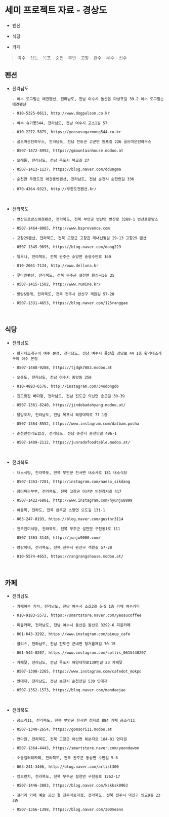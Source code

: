 # 세미 프로젝트 자료 - 경상도

- 펜션

- 식당

- 카페

> 여수 - 진도 - 목포 - 순천 - 부안 - 고창 - 완주 - 무주 - 전주

## 펜션

- 전라남도

  ```
  - 여수 도그펄슨 애견펜션, 전라남도, 전남 여수시 돌산읍 마상포길 39-2 여수 도그펄슨애견펜션

  - 010-5325-0611, http://www.dogpulson.co.kr
  ```

  ```
  - 여수 슈가몽544, 전라남도, 전남 여수시 고소1길 57

  - 010-2272-5879, https://yeosusugarmong544.co.kr
  ```

  ```
  - 골드마운틴하우스, 전라남도, 전남 진도군 고군면 원포길 226 골드마운틴하우스

  - 0507-1472-8992, https://gmountainhouse.modoo.at
  ```

  ```
  - 오래뜰, 전라남도, 전남 목포시 북교길 27

  - 0507-1413-1137, https://blog.naver.com/ddungma
  ```

  ```
  - 순천만 무한도전 애견동반펜션, 전라남도, 전남 순천시 순천만길 336

  - 070-4364-9323, http://무한도전펜션.kr/
  ```

<br />

- 전라북도

  ```
  - 변산프로방스애견펜션, 전라북도, 전북 부안군 변산면 변산로 3209-1 변산프로방스

  - 0507-1464-8085, http://www.bsprovence.com
  ```

  ```
  - 고창29펜션, 전라북도, 전북 고창군 고창읍 제내신월길 29-13 고창29 펜션

  - 0507-1345-9695, https://blog.naver.com/dang229
  ```

  ```
  - 델루나, 전라북도, 전북 완주군 소양면 송광수만로 169

  - 010-2661-7134, http://www.delluna.kr
  ```

  ```
  - 루마인펜션, 전라북도, 전북 무주군 설천면 원심곡1길 25

  - 0507-1415-1502, http://www.rumine.kr/
  ```

  ```
  - 랑랑&랑개, 전라북도, 전북 전주시 완산구 객원길 57-28

  - 0507-1331-4653, https://blog.naver.com/125ranggae
  ```

<br />

## 식당

- 전라남도

  ```
  - 황가네조개구이 여수 본점, 전라남도, 전남 여수시 돌산읍 강남로 44 1층 황가네조개구이 여수 본점

  - 0507-1488-9288, https://tjdgk7883.modoo.at
  ```

  ```
  - 오동도, 전라남도, 전남 여수시 중앙동 250

  - 010-4893-6576, http://instagram.com/34odongdo
  ```

  ```
  - 진도횟집 바다향, 전라남도, 전남 진도군 의신면 송군길 30-39

  - 0507-1361-8240, https://jindobadahyang.modoo.at/
  ```

  ```
  - 달밤포차, 전라남도, 전남 목포시 해양대학로 77 1층

  - 0507-1364-8552, https://www.instagram.com/dalbam.pocha
  ```

  ```
  - 순천만전라도밥상, 전라남도, 전남 순천시 순천만길 496-1

  - 0507-1489-2112, https://junradofoodtable.modoo.at/
  ```

<br />

- 전라북도

  ```
  - 내소식당, 전라북도, 전북 부안군 진서면 내소사로 181 내소식당

  - 0507-1363-7281, http://instagram.com/naeso_sikdang
  ```

  ```
  - 장어파는부부, 전라북도, 전북 고창군 아산면 인천강서길 417

  - 0507-1422-6801, http://www.instagram.com/hyunju8899
  ```

  ```
  - 여울목, 전라도, 전북 완주군 소양면 오도길 131-1

  - 063-247-8193, https://blog.naver.com/gustnr3114
  ```

  ```
  - 전주진미식당, 전라북도, 전북 무주군 설천면 구천동1로 111

  - 0507-1363-3140, http://junju9000.com/
  ```

  ```
  - 랑랑이네, 전라북도, 전북 전주시 완산구 객원길 57-28

  - 010-5574-4653, https://rangrangshouse.modoo.at/
  ```

<br />

## 카페

- 전라남도

  ```
  - 카페여수 커피, 전라남도, 전남 여수시 소호2길 6-5 1층 카페 여수커피

  - 010-9183-5572, https://smartstore.naver.com/yeosucoffee
  ```

  ```
  - 피읖카페, 전라남도, 전남 여수시 돌산읍 돌산로 3292-6 피읖카페

  - 061-643-3292, https://www.instagram.com/pieup_cafe
  ```

  ```
  - 콜리스, 전라남도, 전남 진도군 군내면 정거름재길 70-15

  - 061-544-0207, https://www.instagram.com/collis_0615440207
  ```

  ```
  - 카페닻, 전라남도, 전남 목포시 해양대학로139번길 23 카페닻

  - 0507-1308-2265, https://www.instagram.com/cafedot_mokpo
  ```

  ```
  - 만대재, 전라남도, 전남 순천시 순천만길 530 만대재

  - 0507-1352-1573, https://blog.naver.com/mandaejae
  ```

<br />

- 전라북도

  ```
  - 곰소리11, 전라북도, 전북 부안군 진서면 청자로 884 카페 곰소리11

  - 0507-1340-2654, https://gomsori11.modoo.at
  ```

  ```
  - 연다원, 전라북도, 전북 고창군 아산면 복분자로 184-81 연다원

  - 0507-1364-4443, https://smartstore.naver.com/yeondawon
  ```

  ```
  - 소울갤러리카페, 전라북도, 전북 완주군 동상면 수만길 5-6

  - 063-241-3466, http://blog.naver.com/artist300
  ```

  ```
  - 캠브런치, 전라북도, 전북 무주군 설천면 구천동로 1262-17

  - 0507-1446-3883, https://blog.naver.com/kskksk0963
  ```

  ```
  - 갤러리 카페 예술 공간 결 전주아중리점, 전라북도, 전북 전주시 덕진구 인교9길 23 3층

  - 0507-1366-1398, https://blog.naver.com/300means
  ```
